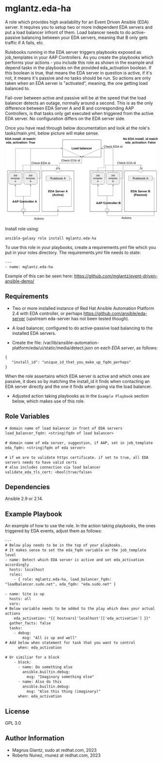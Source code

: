 mglantz.eda-ha
=========

A role which provides high availability for an Event Driven Ansible (EDA) server.
It requires you to setup two or more independent EDA servers and put a load balancer infront of them.
Load balancer needs to do active-passive balancing between your EDA servers, meaning that B only gets traffic if A fails, etc.

Rulebooks running in the EDA server triggers playbooks exposed as job_templates in your AAP Controllers. As you create the playbooks which performs your actions - you include this role as shown in the example and depend tasks in the playbooks on the provided eda_activation boolean. If this boolean is true, that means the EDA server in question is active, if it's not, it means it's passive and no tasks should be run. So actions are only taken when an EDA server is "activated", meaning, the one getting load balanced to.

Fail-over between active and passive will be at the speed that the load balancer detects an outage, normally around a second. This is as the only difference between EDA Server A and B and corresponding AAP Controllers, is that tasks only get executed when triggered from the active EDA server. No configuration differs on the EDA server side.

Once you have read through below documentation and look at the role's tasks/main.yml, below picture will make sense.
![See architectural overview on GitHub if broken](https://github.com/mglantz/eda-ha/blob/main/eda-ha.png)

Install role using:
```
ansible-galaxy role install mglantz.eda-ha
```

To use this role in your playbooks, create a requirements.yml file which you put in your roles directory.
The requirements.yml file needs to state:
```
---    
- name: mglantz.eda-ha
```
Example of this can be seen here: https://github.com/mglantz/event-driven-ansible-demo/

Requirements
------------
* Two or more installed instance of Red Hat Ansible Automation Platform 2.4 with EDA controller, or perhaps https://github.com/ansible/eda-server (upstream eda-server has not been tested though).

* A load balancer, configured to do active-passive load balancing to the installed EDA servers.

* Create the file: /var/lib/ansible-automation-platform/eda/ui/static/media/detect.json on _each EDA server_, as follows:
```
{
   "install_id": "unique_id_that_you_make_up_fqdn_perhaps"
}
```
When the role assertains which EDA server is active and which ones are passive, it does so by matching the install_id it finds when contacting an EDA server directly and the one it finds when going via the load balancer.

* Adjusted action taking playbooks as in the ```Example Playbook``` section below, which makes use of this role.

Role Variables
--------------
```
# domain name of load balancer in front of EDA servers
load_balancer_fqdn: <string|fqdn of load balancer> 

# domain name of eda server, suggestion, if AAP, set in job_template
eda_fqdn: <string|fqdn of eda server>

# if we are to validate https certificate. if set to true, all EDA servers needs to have valid certs
# also includes connection via load balancer
validate_eda_tls_cert: <bool|true/false>
```

Dependencies
------------
Ansible 2.9 or 2.14.

Example Playbook
----------------

An example of how to use the role.
In the action taking playbooks, the ones triggered by EDA events, adjust them as follows:
```
---
# Below play needs to be in the top of your playbooks.
# It makes sense to set the eda_fqdn variable on the job_template level
- name: Detect which EDA server is active and set eda_activation accordingly
  hosts: localhost
  roles:
    - { role: mglantz.eda-ha, load_balancer_fqdn: "loadbalancer.sudo.net", eda_fqdn: "eda.sudo.net" }

- name: Site is up
  hosts: all
  vars:
# Below variable needs to be added to the play which does your actual actions
    eda_activation: "{{ hostvars['localhost']['eda_activation'] }}"
  gather_facts: false
  tasks:
    - debug:
        msg: "All is up and well"
# Add below when statement for task that you want to control
      when: eda_activation

# Or similiar for a block
    - block: 
      - name: Do something else
        ansible.builtin.debug:
          msg: "Imaginary something else"
      - name: Also do this
        ansible.builtin.debug:
          msg: "Also this thing (imaginary)"
      when: eda_activation
```

License
-------

GPL 3.0

Author Information
------------------

* Magnus Glantz, sudo at redhat.com, 2023
* Roberto Nunez, rnunez at redhat.com, 2023
